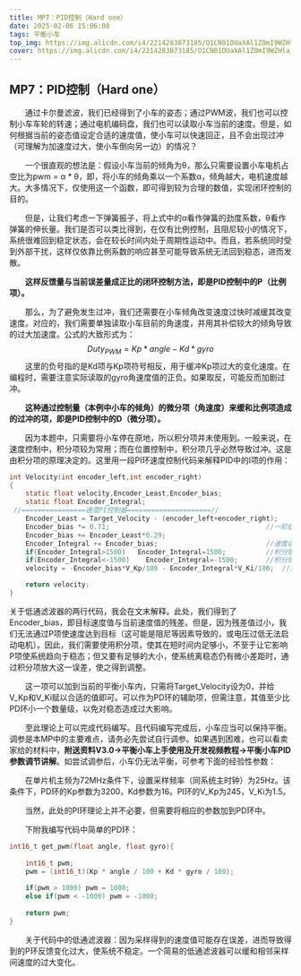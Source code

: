 ```yaml
---
title: MP7：PID控制（Hard one）
date: 2025-02-06 15:06:08
tags: 平衡小车
top_img: https://img.alicdn.com/i4/2214283073185/O1CN01DUaXAl1ZOmI9WZHla_!!2214283073185.jpg
cover: https://img.alicdn.com/i4/2214283073185/O1CN01DUaXAl1ZOmI9WZHla_!!2214283073185.jpg
---
```


## MP7：PID控制（Hard one）

　　通过卡尔曼滤波，我们已经得到了小车的姿态；通过PWM波，我们也可以控制小车车轮的转速；通过电机编码盘，我们也可以读取小车当前的速度。但是，如何根据当前的姿态值设定合适的速度值，使小车可以快速回正，且不会出现过冲（可理解为加速度过大，使小车倒向另一边）的情况？

　　一个很直观的想法是：假设小车当前的倾角为θ，那么只需要设置小车电机占空比为pwm = α * θ，即，将小车的倾角乘以一个系数α，倾角越大，电机速度越大。大多情况下，仅使用这一个函数，即可得到较为合理的数值，实现闭环控制的目的。

　　但是，让我们考虑一下弹簧振子，将上式中的α看作弹簧的劲度系数，θ看作弹簧的伸长量。我们是否可以类比得到，在仅有比例控制，且阻尼较小的情况下，系统很难回到稳定状态，会在较长时间内处于周期性运动中。而且，若系统同时受到外部干扰，这样仅依靠比例系数的响应甚至可能导致系统无法回到稳态，进而发散。

　　**这样反馈量与当前误差量成正比的闭环控制方法，即是PID控制中的P（比例项）。**

　　那么，为了避免发生过冲，我们还需要在小车倾角改变速度过快时减缓其改变速度。对应的，我们需要单独读取小车目前的角速度，并用其补偿较大的倾角导致的过大加速度。公式的大致形式为：
$$
Duty_{PWM} = Kp * angle - Kd * gyro
$$
　　这里的负号指的是Kd项与Kp项符号相反，用于缓冲Kp项过大的变化速度。在编程时，需要注意实际读取的gyro角速度值的正负。如果取反，可能反而加剧过冲。

　　**这种通过控制量（本例中小车的倾角）的微分项（角速度）来缓和比例项造成的过冲的项，即是PID控制中的D（微分项）。**

　　因为本题中，只需要将小车停在原地，所以积分项并未使用到。一般来说，在速度控制中，积分项较为常用；而在位置控制中，积分项几乎必然导致过冲。这是由积分项的原理决定的。这里用一段PI环速度控制代码来解释PID中的I项的作用：

```c
int Velocity(int encoder_left,int encoder_right)
{  
	static float velocity,Encoder_Least,Encoder_bias;
	static float Encoder_Integral;
 //================速度PI控制器=====================//	
	Encoder_Least = Target_Velocity - (encoder_left+encoder_right); 
	Encoder_bias *= 0.71;										//一阶低通滤波器，减缓速度变化
	Encoder_bias += Encoder_Least*0.29; 
	Encoder_Integral += Encoder_bias;							//速度误差积分
	if(Encoder_Integral>1500)  	Encoder_Integral=1500;			//积分限幅
	if(Encoder_Integral<-1500)	  Encoder_Integral=-1500;		//积分限幅
	velocity = -Encoder_bias*V_Kp/100 - Encoder_Integral*V_Ki/100;	//速度控制

	return velocity;
}
```

关于低通滤波器的两行代码，我会在文末解释。此处，我们得到了Encoder_bias，即目标速度值与当前速度值的残差。但是，因为残差值过小，我们无法通过P项使速度达到目标（这可能是阻尼等因素导致的，或电压过低无法启动电机）。因此，我们需要使用积分项，使其在短时间内足够小，不至于让它影响P项使系统趋向于稳态；但又要有足够的大小，使系统离稳态仍有微小差距时，通过积分项放大这一误差，使之得到调整。

　　这一项可以加到当前的平衡小车内，只需将Target_Velocity设为0，并给V_Kp和V_Ki赋以合适的值即可。可以作为PD环的辅助项，但需注意，其值至少比PD环小一个数量级，以免对稳态造成过大影响。

　　至此理论上可以完成代码编写。且代码编写完成后，小车应当可以保持平衡。调参是本MP中的主要难点，请务必先尝试自行调参。如果遇到困难，也可以看卖家给的材料中，**附送资料V3.0→平衡小车上手使用及开发视频教程→平衡小车PID参数调节讲解**。如尝试调参后，小车仍无法平衡，可参考下面的经验性参数：





　　在单片机主频为72MHz条件下，设置采样频率（同系统主时钟）为25Hz。该条件下，PD环的Kp参数为3200，Kd参数为16。PI环的V_Kp为245，V_Ki为1.5。

　　当然，此处的PI环理论上并不必要，但需要将相应的参数加到PD环中。

　　下附我编写代码中简单的PD环：

```c
int16_t get_pwm(float angle, float gyro){
	
	int16_t pwm;
	pwm = (int16_t)(Kp * angle / 100 + Kd * gyro / 100);
	
	if(pwm > 1000) pwm = 1000;
	else if(pwm < -1000) pwm = -1000;
		
	return pwm;
}
```





　　关于代码中的低通滤波器：因为采样得到的速度值可能存在误差，进而导致得到的P环反馈变化过大，使系统不稳定。一个简易的低通滤波器可以缓和相邻采样间速度的过大变化。

